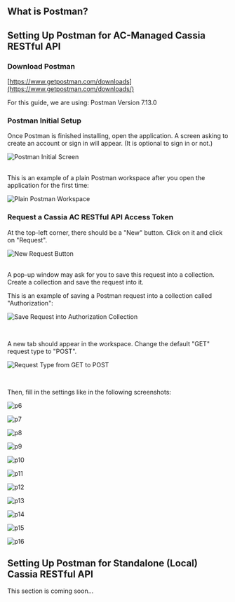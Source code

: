 ## What is Postman?
## Setting Up Postman for AC-Managed Cassia RESTful API
### Download Postman
[https://www.getpostman.com/downloads](https://www.getpostman.com/downloads/)

For this guide, we are using: Postman Version 7.13.0

### Postman Initial Setup
Once Postman is finished installing, open the application.
A screen asking to create an account or sign in will appear. (It is optional to sign in or not.)

![Postman Initial Screen](https://github.com/CassiaNetworks/CassiaSDKGuideResources/blob/develop/images/postman_guide/p1.png)

<br>
This is an example of a plain Postman workspace after you open the application for the first time:

![Plain Postman Workspace](https://github.com/CassiaNetworks/CassiaSDKGuideResources/blob/develop/images/postman_guide/p2.png)
<br>

### Request a Cassia AC RESTful API Access Token
At the top-left corner, there should be a "New" button.
Click on it and click on "Request".

![New Request Button](https://github.com/CassiaNetworks/CassiaSDKGuideResources/blob/develop/images/postman_guide/p3.png)

<br>
A pop-up window may ask for you to save this request into a collection. Create a collection and save the request into it. 

This is an example of saving a Postman request into a collection called "Authorization":

![Save Request into Authorization Collection](https://github.com/CassiaNetworks/CassiaSDKGuideResources/blob/develop/images/postman_guide/p4.png)

<br>

A new tab should appear in the workspace. Change the default "GET" request type to "POST".

![Request Type from GET to POST](https://github.com/CassiaNetworks/CassiaSDKGuideResources/blob/develop/images/postman_guide/p5.png)

<br>

Then, fill in the settings like in the following screenshots:

![p6](https://github.com/CassiaNetworks/CassiaSDKGuideResources/blob/develop/images/postman_guide/p6.png)

![p7](https://github.com/CassiaNetworks/CassiaSDKGuideResources/blob/develop/images/postman_guide/p7.png)

![p8](https://github.com/CassiaNetworks/CassiaSDKGuideResources/blob/develop/images/postman_guide/p8.png)

![p9](https://github.com/CassiaNetworks/CassiaSDKGuideResources/blob/develop/images/postman_guide/p9.png)

![p10](https://github.com/CassiaNetworks/CassiaSDKGuideResources/blob/develop/images/postman_guide/p10.png)

![p11](https://github.com/CassiaNetworks/CassiaSDKGuideResources/blob/develop/images/postman_guide/p11.png)

![p12](https://github.com/CassiaNetworks/CassiaSDKGuideResources/blob/develop/images/postman_guide/p12.png)

![p13](https://github.com/CassiaNetworks/CassiaSDKGuideResources/blob/develop/images/postman_guide/p13.png)

![p14](https://github.com/CassiaNetworks/CassiaSDKGuideResources/blob/develop/images/postman_guide/p14.png)

![p15](https://github.com/CassiaNetworks/CassiaSDKGuideResources/blob/develop/images/postman_guide/p15.png)

![p16](https://github.com/CassiaNetworks/CassiaSDKGuideResources/blob/develop/images/postman_guide/p16.png)

## Setting Up Postman for Standalone (Local) Cassia RESTful API
This section is coming soon...